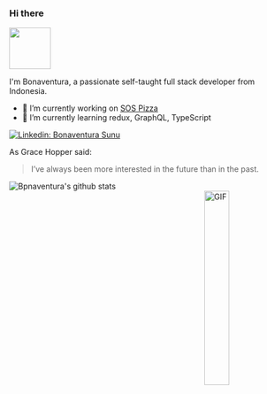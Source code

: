 ### Hi there
<img src="https://media.giphy.com/media/iJUhSOR9agCiXPFBqu/giphy.gif" width="75">

<!--
**bonasunu/bonasunu** is a ✨ _special_ ✨ repository because its `README.md` (this file) appears on your GitHub profile.

Here are some ideas to get you started:

- 🔭 I’m currently working on ...
- 🌱 I’m currently learning ...
- 👯 I’m looking to collaborate on ...
- 🤔 I’m looking for help with ...
- 💬 Ask me about ...
- 📫 How to reach me: ...
- 😄 Pronouns: ...
- ⚡ Fun fact: ...
-->
I'm Bonaventura, a passionate self-taught full stack developer from Indonesia.

- 🔭 I’m currently working on <a href="https://github.com/bonasunu/pizzaSOS" target="_blank">SOS Pizza</a>
- 🌱 I’m currently learning redux, GraphQL, TypeScript

[![Linkedin: Bonaventura Sunu](https://img.shields.io/badge/-bonasunu-blue?style=flat-square&logo=Linkedin&logoColor=white&link=https://www.linkedin.com/in/bonasunu/)](https://www.linkedin.com/in/bonasunu/)

As Grace Hopper said:
> I’ve always been more interested 
> in the future than in the past.

![Bpnaventura's github stats](https://github-readme-stats.vercel.app/api?username=bonasunu&show_icons=true&theme=cobalt)
<br>
<img align="right" width = "30%" alt="GIF" height="auto" src="https://media.giphy.com/media/l0NwNrl4BtDD7JCx2/giphy.gif" />

